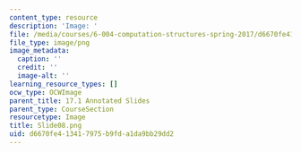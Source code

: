 ```yaml
---
content_type: resource
description: 'Image: '
file: /media/courses/6-004-computation-structures-spring-2017/d6670fe413417975b9fda1da9bb29dd2_Slide08.png
file_type: image/png
image_metadata:
  caption: ''
  credit: ''
  image-alt: ''
learning_resource_types: []
ocw_type: OCWImage
parent_title: 17.1 Annotated Slides
parent_type: CourseSection
resourcetype: Image
title: Slide08.png
uid: d6670fe4-1341-7975-b9fd-a1da9bb29dd2
---
```

